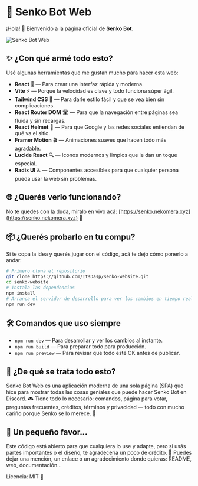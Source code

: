 # 🦊 Senko Bot Web

¡Hola! 👋 Bienvenido a la página oficial de **Senko Bot**.

![Senko Bot Web](https://i.imgur.com/ujg5NCL.png)

## ✨ ¿Con qué armé todo esto?

Usé algunas herramientas que me gustan mucho para hacer esta web:

* **React** 🎯 — Para crear una interfaz rápida y moderna.
* **Vite** ⚡ — Porque la velocidad es clave y todo funciona súper ágil.
* **Tailwind CSS** 🎨 — Para darle estilo fácil y que se vea bien sin complicaciones.
* **React Router DOM** 🛣️ — Para que la navegación entre páginas sea fluida y sin recargas.
* **React Helmet** 📝 — Para que Google y las redes sociales entiendan de qué va el sitio.
* **Framer Motion** 🎬 — Animaciones suaves que hacen todo más agradable.
* **Lucide React** 🔍 — Iconos modernos y limpios que le dan un toque especial.
* **Radix UI** ♿ — Componentes accesibles para que cualquier persona pueda usar la web sin problemas.

## 🌐 ¿Querés verlo funcionando?

No te quedes con la duda, miralo en vivo acá: [https://senko.nekomera.xyz](https://senko.nekomera.xyz) 🚀

## 📦 ¿Querés probarlo en tu compu?

Si te copa la idea y querés jugar con el código, acá te dejo cómo ponerlo a andar:

```bash
# Primero clona el repositorio
git clone https://github.com/ItsDasp/senko-website.git
cd senko-website
# Instala las dependencias
npm install
# Arranca el servidor de desarrollo para ver los cambios en tiempo real
npm run dev
```

## 🛠️ Comandos que uso siempre

* `npm run dev` — Para desarrollar y ver los cambios al instante.
* `npm run build` — Para preparar todo para producción.
* `npm run preview` — Para revisar que todo esté OK antes de publicar.

## 📝 ¿De qué se trata todo esto?

Senko Bot Web es una aplicación moderna de una sola página (SPA) que hice para mostrar todas las cosas geniales que puede hacer Senko Bot en Discord. 🎮
Tiene todo lo necesario: comandos, página para votar, preguntas frecuentes, créditos, términos y privacidad — todo con mucho cariño porque Senko se lo merece. 💖

## 🙏 Un pequeño favor...

Este código está abierto para que cualquiera lo use y adapte, pero si usás partes importantes o el diseño, te agradecería un poco de crédito. 🙌
Puedes dejar una mención, un enlace o un agradecimiento donde quieras: README, web, documentación…

Licencia: MIT 📄

